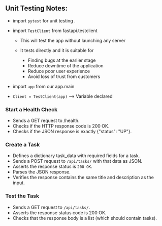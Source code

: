 ## Unit Testing Notes:

- import `pytest` for unit testing .
- import `TestClient` from fastapi.testclient
  - This will test the app without launching any server
  - It tests directly and it is suitable for
    
    - Finding bugs at the earlier stage
    - Reduce downtime of the application
    - Reduce poor user experience
    - Avoid loss of trust from customers
- import `app` from our app.main
  
- `Client = TestClient(app)` --> Variable declared
  
### Start a Health Check
- Sends a GET request to /health.
- Checks if the HTTP response code is 200 OK.
- Checks if the JSON response is exactly {"status": "UP"}.


### Create a Task
- Defines a dictionary task_data with required fields for a task.
- Sends a POST request to `/api/tasks/` with that data as JSON.
- Asserts the response status is `200 OK`.
- Parses the JSON response.
- Verifies the response contains the same title and description as the input.

### Test the Task
- Sends a GET request to  `/api/tasks/`.
- Asserts the response status code is 200 OK.
- Checks that the response body is a list (which should contain tasks).
